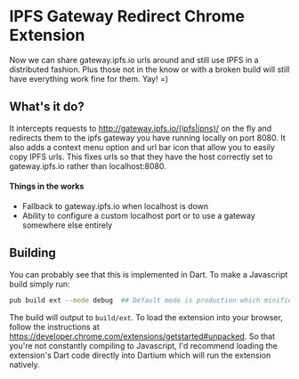 IPFS Gateway Redirect Chrome Extension
======================================
Now we can share gateway.ipfs.io urls around and still use IPFS in a distributed
fashion. Plus those not in the know or with a broken build will still have
everything work fine for them. Yay! =)

What's it do?
-------------
It intercepts requests to http://gateway.ipfs.io/(ipfs|ipns)/<hash> on the
fly and redirects them to the ipfs gateway you have running locally on
port 8080. It also adds a context menu option and url bar icon that allow you
to easily copy IPFS urls. This fixes urls so that they have the host correctly
set to gateway.ipfs.io rather than localhost:8080.

#### Things in the works
* Fallback to gateway.ipfs.io when localhost is down
* Ability to configure a custom localhost port or to use a gateway
  somewhere else entirely

Building
--------
You can probably see that this is implemented in Dart. To make a Javascript
build simply run:
```sh
pub build ext --mode debug  ## Default mode is production which minifies the JS
```
The build will output to ```build/ext```. To load the extension into your
browser, follow the instructions at
https://developer.chrome.com/extensions/getstarted#unpacked. So that you're not
constantly compiling to Javascript, I'd recommend loading the extension's Dart
code directly into Dartium which will run the extension natively.
